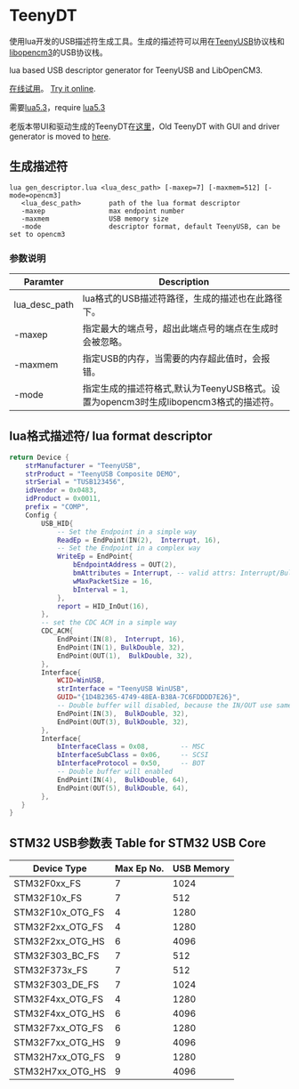 TeenyDT
=============
使用lua开发的USB描述符生成工具。生成的描述符可以用在[TeenyUSB](https://github.com/xtoolbox/TeenyUSB)协议栈和[libopencm3](https://github.com/libopencm3/libopencm3)的USB协议栈。

lua based USB descriptor generator for TeenyUSB and LibOpenCM3.

[在线试用](http://dt.tusb.org)。 [Try it online](http://dt.tusb.org).

需要[lua5.3](https://sourceforge.net/projects/luabinaries/files/5.3.4/)，require [lua5.3](https://sourceforge.net/projects/luabinaries/files/5.3.4/)

老版本带UI和驱动生成的TeenyDT在[这里](https://github.com/xtoolbox/archive_TeenyUSB/tree/master/TeenyDT)，Old TeenyDT with GUI and driver generator is moved to [here](https://github.com/xtoolbox/archive_TeenyUSB/tree/master/TeenyDT).

## 生成描述符
```shell
lua gen_descriptor.lua <lua_desc_path> [-maxep=7] [-maxmem=512] [-mode=opencm3]
   <lua_desc_path>       path of the lua format descriptor
   -maxep                max endpoint number
   -maxmem               USB memory size
   -mode                 descriptor format, default TeenyUSB, can be set to opencm3
```

### 参数说明

| Paramter      | Description        |
|---------------|------------------------------------------------------------|
|lua_desc_path  |lua格式的USB描述符路径，生成的描述也在此路径下。|
|-maxep         |指定最大的端点号，超出此端点号的端点在生成时会被忽略。 |
|-maxmem        |指定USB的内存，当需要的内存超此值时，会报错。 |
|-mode          |指定生成的描述符格式,默认为TeenyUSB格式。设置为opencm3时生成libopencm3格式的描述符。 |

## lua格式描述符/ lua format descriptor

```lua
return Device {
    strManufacturer = "TeenyUSB",
    strProduct = "TeenyUSB Composite DEMO",
    strSerial = "TUSB123456",
    idVendor = 0x0483,
    idProduct = 0x0011,
    prefix = "COMP",
    Config {
        USB_HID{
            -- Set the Endpoint in a simple way
            ReadEp = EndPoint(IN(2),  Interrupt, 16),
            -- Set the Endpoint in a complex way
            WriteEp = EndPoint{
                bEndpointAddress = OUT(2),
                bmAttributes = Interrupt, -- valid attrs: Interrupt/Bulk/BulkDouble/ISO/Control
                wMaxPacketSize = 16,
                bInterval = 1,
            },
            report = HID_InOut(16),
        },
        -- set the CDC ACM in a simple way
        CDC_ACM{
            EndPoint(IN(8),  Interrupt, 16),
            EndPoint(IN(1), BulkDouble, 32),
            EndPoint(OUT(1),  BulkDouble, 32),
        },
        Interface{
            WCID=WinUSB,
            strInterface = "TeenyUSB WinUSB",
            GUID="{1D4B2365-4749-48EA-B38A-7C6FDDDD7E26}",
            -- Double buffer will disabled, because the IN/OUT use same Ep
            EndPoint(IN(3),  BulkDouble, 32),
            EndPoint(OUT(3), BulkDouble, 32),
        },
        Interface{
            bInterfaceClass = 0x08,        -- MSC
            bInterfaceSubClass = 0x06,     -- SCSI
            bInterfaceProtocol = 0x50,     -- BOT
            -- Double buffer will enabled
            EndPoint(IN(4),  BulkDouble, 64),
            EndPoint(OUT(5), BulkDouble, 64),
        },
   }
}
```

## STM32 USB参数表   Table for STM32 USB Core

| Device Type      | Max Ep No. |  USB Memory  |
|------------------|------------|--------------|
|STM32F0xx_FS      |   7  |  1024   |
|STM32F10x_FS      |   7  |  512    |
|STM32F10x_OTG_FS  |   4  |  1280   |
|STM32F2xx_OTG_FS  |   4  |  1280   |
|STM32F2xx_OTG_HS  |   6  |  4096   |
|STM32F303_BC_FS   |   7  |  512    |
|STM32F373x_FS     |   7  |  512    |
|STM32F303_DE_FS   |   7  |  1024   |
|STM32F4xx_OTG_FS  |   4  |  1280   |
|STM32F4xx_OTG_HS  |   6  |  4096   |
|STM32F7xx_OTG_FS  |   6  |  1280   |
|STM32F7xx_OTG_HS  |   9  |  4096   |
|STM32H7xx_OTG_FS  |   9  |  1280   |
|STM32H7xx_OTG_HS  |   9  |  4096   |






